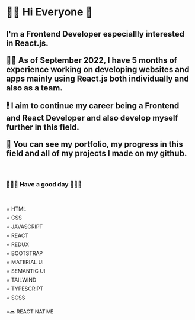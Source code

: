 
<h1 >  🙋‍♀️ Hi Everyone 🌸 </h1>

<h2> I'm a Frontend Developer especiallly interested in React.js.  </br>

👩‍💻 As of September 2022, I have 5 months of experience working on developing websites and apps mainly using React.js both individually and also as a team. </br> 

🕴 I aim to continue my career being a Frontend and React Developer and also develop myself further in this field. </br>

🪪 You can see my portfolio, my progress in this field and all of my projects I made on my github. </h2> </br>

<h3> 🧙🏽‍♀️ Have a good day 🧙🏽‍♀️ </h3> </br>

<p >
⭐️  HTML </br>
⭐️  CSS </br>
⭐️  JAVASCRIPT </br>
⭐️  REACT </br>
⭐️  REDUX </br>
⭐️  BOOTSTRAP </br>
⭐️  MATERIAL UI </br>
⭐️  SEMANTIC UI </br>
⭐️  TAILWIND </br>
⭐️  TYPESCRIPT </br>
⭐️  SCSS </br>

⭐🔜  REACT NATIVE </br>

</p>
